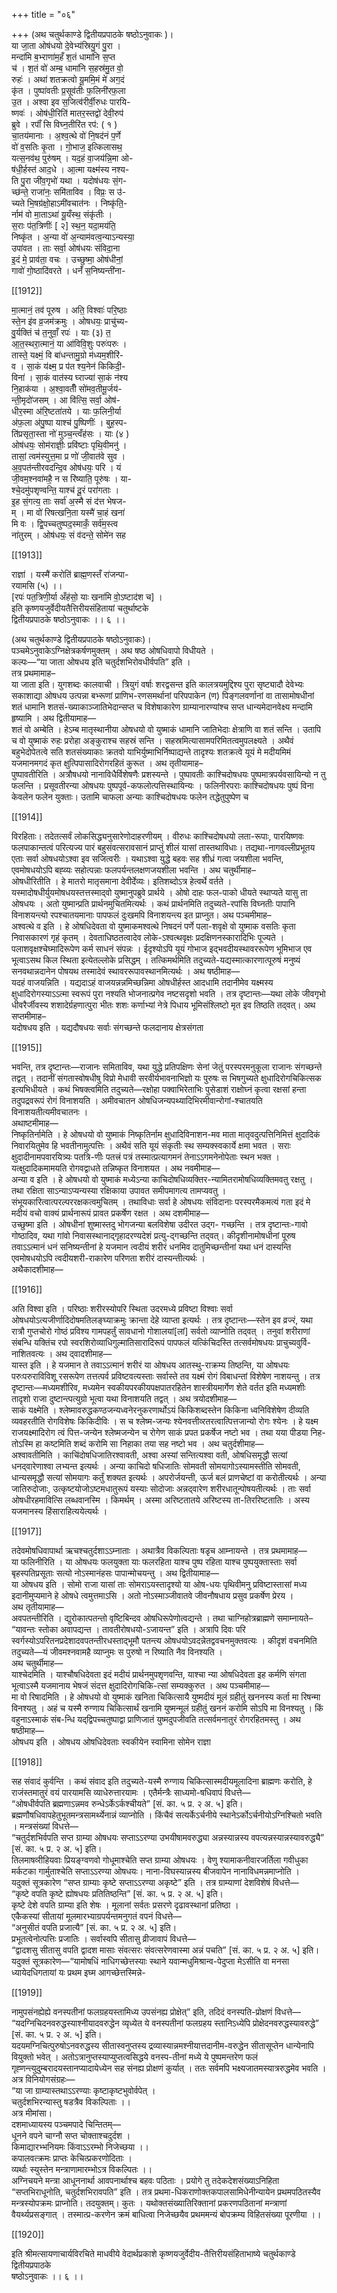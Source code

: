 +++
title = "०६"

+++
(अथ चतुर्थकाण्डे द्वितीयप्रपाठके षष्ठोऽनुवाकः )।  
या जा॒ता ओष॑धयो दे॒वेभ्य॑स्रियु॒गं पु॒रा ।  
मन्दा॑मि ब॒भ्‍राणा॑म॒हँ श॒तं धामा॑नि स॒प्त  
च॑ । श॒तं वो॑ अम्ब॒ धामा॑नि स॒हस्र॑मु॒त वो॒  
रुहः॑ । अथा॑ शतक्रत्वो यू॒ममि॒मं मे॑ अग॒दं  
कृ॑त । पुष्पा॑वतीः प्र॒सूव॑तीः फ॒लिनी॑रफ॒ला  
उ॒त । अश्वा इव स॒जित्व॑रीर्वी॒रुधः पारयि-  
ष्णवः॑ । ओष॑धी॒रिति॑ मातर॒स्तद्वो॑ देवी॒रुप॑  
ब्रुवे । रपाँ॑ सि विघ्‍न॒तीरि॑त रप॑: ( १ )  
चा॒तय॑मानाः । अ॒श्व॒त्थे वो॑ नि॒षद॑नं प॒र्णे  
वो॑ व॒सतिः कृ॒ता । गो॒भाज॒ इत्किलासथ॒  
यत्स॒नव॑थ॒ पुरु॑षम् । यद॒हं वा॒जय॑न्नि॒मा ओ-  
ष॑धी॒र्हस्त॑ आद॒धे । आ॒त्मा यक्ष्म॑स्य नश्य-  
ति पु॒रा जी॑व॒गृभो॑ यथा । यदोष॑धयः सं॒ग-  
च्छ॑न्ते॒ राजा॑नः॒ समि॑ताविव । विप्रः॒ स उ॑-  
च्यते भि॒षग्र॑क्षो॒हाऽमी॑वचात॑नः । निष्कृ॑ति॒-  
र्नाम॑ वो मा॒ताऽथा॑ यू॒यँस्थ॒ संकृ॑तीः ।  
स॒राः प॑त॒त्रिणीः॑ [ २] स्थ॒न॒ यदा॒मय॑ति॒  
निष्कृ॑त । अ॒न्या वो॑ अ॒न्याम॑वत्व॒न्याऽन्यस्या॒  
उपा॑वत । ताः सर्वा॒ ओष॑धयः संविदा॒ना  
इ॒दं मे॒ प्राव॑ता॒ वचः । उच्छुष्मा॒ ओष॑धीनां॒  
गावो॑ गो॒ष्ठादि॑वरते । धनँ॑ स॒निष्यन्ती॑ना-

[[1912]]

मा॒त्मानं॒ तव॑ पूरुष । अति॒ विश्वाः॑ परि॒ष्ठाः  
स्ते॒न इ॑व व्र॒जम॑क्रमुः । ओषधयः॒ प्राचु॑च्य-  
वु॒र्यक्तिं च॑ त॒नुवाँ॒ रपः॑ । याः (३) त॒  
आ॒त॒स्थरा॒त्मानं॒ या आ॑विवि॒शुः परुः॑परुः ।  
तास्ते॒ यक्ष्मं॒ वि बा॑धन्तामु॒ग्रो म॑ध्यम॒शीरि॑-  
व । सा॒कं य॑क्ष्म॒ प्र प॑त श्य॒नेन॑ किकिदी॒-  
विना॑ । सा॒कं वात॑स्य घ्‍राज्या॑ सा॒कं न॑श्य  
नि॒हाक॑या । अ॒श्वा॒वतीँ सो॑मव॒तीमू॒र्जय॑-  
न्ती॒मृदो॑जसम् । आ वि॑त्सि॒ सर्वा॒ ओष॑-  
धीर॒स्मा अ॑रि॒ष्टता॑तये । याः फ॒लिनी॒र्या  
अ॑फ॒ला अ॑पु॒ष्पा याश्च॑ पु॒ष्पिणीः॑ । बुह॒स्प-  
ति॑प्रसृता॒स्ता नो॑ मुञ्‍च॒न्त्वँह॑सः । याः (४ )  
ओष॑धयः॒ सोम॑राज्ञीः॒ प्रवि॑ष्टाः पृथि॒वीमनु॑ ।  
तासां॒ त्वम॑स्युत्त॒मा प्र णो॑ जी॒वात॑वे सुव ।  
अ॒व॒पत॑न्तीरवदन्दि॒व ओष॑धयः॒ परि । यं  
जी॒वम॒श्नवा॑महै॒ न स रि॑ष्याति॒ पूरु॑षः । या-  
श्चे॒दमु॑पशृण्वन्ति॒ याश्‍च॑ दू॒रं परा॑गताः ।  
इ॒ह सं॒गत्य॒ ताः सर्वा॑ अ॒स्मै सं द॑त्त भेषज-  
म् । मा वो॑ रिषत्खनि॒ता यस्मै॑ चा॒हं खना॑  
मि वः । द्वि॒पच्‍चतुष्पद॒स्माकँ॒ सर्व॑म॒स्त्व  
ना॑तुरम् । ओष॑धयः॒ सं व॑दन्ते॒ सोमे॑न सह

[[1913]]

राज्ञा॑ । यस्मै॑ करोति॑ ब्राह्म॒णस्तँ रा॑जन्पा-  
रयामसि (५) ।।  
[रपः॑ पत॒त्रिणी॒र्या अँह॑सो॒ याः खना॑मि वो॒ऽष्टाद॑श च] ।  
इति कृष्णयजुर्वेदीयतैत्तिरीयसंहितायां चतुर्थाष्टके  
द्वितीयप्रपाठके षष्ठोऽनुवाकः ।। ६ ।।

(अथ चतुर्थकाण्डे द्वितीयप्रपाठके षष्ठोऽनुवाकः)।  
पञ्‍चमेऽनुवाकेऽग्निक्षेत्रकर्षणमुक्तम् । अथ षष्ठ ओषधिवापो विधीयते ।  
कल्पः—“या जाता ओषधय इति चतुर्दशभिरोवधीर्वपति” इति ।  
तत्र प्रथमामाह–  
या जाता इति। युगशब्दः कालवाची । त्रियुगं वर्षाः शरद्वसन्त इति कालत्रयमुद्दिश्य पुरा सृष्ट्यादौ देवेभ्यः सकाशाद्या ओषधय उत्पन्ना बभ्‍रूणां प्राणिभ-रणसमर्थानां परिपपाकेन (ण) पिङ्गलवर्णानां वा तासामोषधीनां शतं धामानि शतसं-ख्याकाञ्जातिभेदान्सप्त च विशेषाकारेण ग्राम्यानारण्यांश्च सप्त धान्यमेदानवेक्ष्य मन्दामि हृष्यामि । अथ द्वितीयामाह—  
शतं वो अम्बेति । हेऽम्ब मातृस्थानीया ओषधयो वो युष्माकं धामानि जातिभेदाः क्षेत्राणि वा शतं सन्ति । उतापि च वो युष्माकं रुहः प्ररोहा अङ्‍कुराश्च सहस्रं सन्ति । सहस्रमित्यासामपरिमितत्वमुपलक्ष्यते । अथैवं बहुभेदोपेतत्वे सति शतसंख्याकाः क्रतवो याभिर्युष्माभिर्निष्पाद्यन्ते तादृश्यः शतक्रत्वे यूयं मे मदीयमिमं यजमानमगदं कृत क्षुत्पिपासादिरोगरहितं कुरूत । अथ तृतीयामाह–  
पुष्पावतीरिति । अत्रौषधयो नानाविधैर्विशेषणैः प्रशस्यन्ते । पुष्पावतीः काश्चिदोषधयः पुष्पमात्रपर्यवसायिन्यो न तु फलन्ति । प्रसूवतीरन्या ओषधयः पुष्पपूर्व-कफलोत्पत्तिस्थायिन्यः । फलिनीरपराः काश्चिदोषधयः पुष्पं विना केवलेन फलेन युक्ताः। उतामि चाफला अन्याः काश्चिदोषधयः फलेन तद्धेतुपुष्पेण च

[[1914]]

विरहिताः। तदेतत्सर्वं लोकसिद्ध्यनुसारेणोदाहरणीयम् । वीरुधः काश्चिदोषधयो लता-रूपाः, पारयिष्णवः फलपाकान्तत्वं परित्यज्य पारं बहुसंवत्सरावसानं प्राप्‍तुं शीलं यासां तास्तथाविधाः। तद्यथा-नागवल्लीप्रभूतय एताः सर्वा ओषधयोऽश्वा इव सजित्वरीः । यथाऽश्वा युद्धे बहवः सह शीध्रं गत्वा जयशीला भवन्ति, एवमोषधयोऽपि बह्व्यः सहोत्पन्नाः फलपर्यन्तलक्षणजयशीला भवन्ति । अथ चतुर्थीमाह–  
ओषधीरितीति । हे मातरो मातृसमाना देवीर्देव्यः। इतिशब्दोऽत्र हेत्वर्थे वर्तते । यस्मादोषधीर्युयमोषधयस्तत्तस्माद्‍वो युष्मानुपब्रुवे प्रार्थये । ओषो दाहः फल-पाको धीयते स्थाप्यते यासु ता ओषधयः । अतो युष्मान्प्रति प्रार्थनमुचितमित्यर्थः । कथं प्रार्थनमिति तदुच्यते-रपांसि विघ्नतीः पापानि विनाशयन्त्यो रपश्चातयमानाः पापफलं दुःखमपि विनाशयन्त्य इत प्राप्‍नुत। अथ पञ्‍चमीमाह–  
अश्वत्थे व इति । हे ओषधिदेवता वो युष्माकमश्वत्थे निषदनं पर्णे पला-शवृक्षे वो युष्माक वसतिः कृता निवासकारणं गृहं कृतम् । देवताधिष्ठतत्वादेव लोके-ऽश्वत्थवृक्षः प्रदक्षिणनस्कारादिभिः पूज्यते । पलाशवृक्षश्चेघ्मादिरूपेण कर्म साधनं संपन्नः । ईदृश्योऽपि यूयं गोभाज इद्भवदीयस्थावररूपेण भूमिभाज एव भूत्वाऽसथ किल स्थिता इत्येतल्लोके प्रसिद्धम् । तत्किमर्थमिति तदुच्यते-यद्यस्मात्कारणात्पूरुषं मनुष्यं सनवथान्नदानेन पोषयथ तस्मादेवं स्थावररूपावस्थानमित्यर्थः । अथ षष्ठीमाह—  
यदहं वाजयन्निति । यद्यदाऽहं वाजयन्नन्नमिच्छन्निमा ओषधीर्हस्त आदधामि तदानीमेव यक्ष्मस्य क्षुधादिरोगस्याऽऽत्मा स्वरूपं पुरा नश्यति भोजनात्प्रगेव नष्टसदृशो भवति । तत्र दृष्टान्तः—यथा लोके जीवगृभो धीवरैर्जीवस्य शशादेर्ग्रहणात्पुरा भीतः शशः कर्णाभ्यां नेत्रे पिधाय भूमिसंश्लिष्टो मृत इव तिष्ठति तद्‍वत्। अथ सप्तमीमाह–  
यदोषधय इति । यद्यदौषधयः सर्वाः संगच्छन्ते फलदानाय क्षेत्रसंगता

[[1915]]

भवन्ति, तत्र दृष्टान्तः—राजानः समिताविव, यथा युद्धे प्रतिपक्षिणः सेनां जेतुं परस्परमनुकूला राजानः संगच्छन्ते तद्वत् । तदानीं संगतास्वोषधीषु विप्रो मेधावी सरवीर्यभावनाभिज्ञो यः पुरुषः स भिषगुच्यते क्षुधादिरोगचिकित्सक इत्यभिधीयते । कथं भिषक्त्वमिति तदुच्यते—रक्षोहा पक्‍वाभिरेताभिः पुसेडाशं राक्षोघ्‍नं कृत्वा रक्षसां हन्ता तदुपद्रवरूपं रोगं विनाशयति । अमीवचातन ओषधिजन्यपथ्यादिभिरमीवान्‍रोगां-श्चातयति विनाशयतीत्यमीवचातनः ।  
अथाष्टमीमाह—  
निष्कृतिर्नामेति । हे ओषधयो वो युष्माकं निष्कृतिर्नाम क्षुधादिविनाशन-मव माता मातृवदुत्पत्तिनिमित्तं क्षुदादिकं निवारयितुमेव हि भवतीनामुत्पत्तिः । अथैवं सति यूयं संकृतीः स्थ सम्यक्स्वकार्ये क्षमा भवत । सराः क्षुदादीनामपवारयित्र्यः पतत्रि-णीः पतत्त्रं पत्रं तस्मात्प्रत्यागमनं तेनाऽऽगमनेनोपेताः स्थन भक्त । यत्क्षुदादिकमामयति रोगवद्वाधते तन्निष्कृत विनाशयत । अथ नवमीमाह—  
अन्या व इति । हे ओषधयो वो युष्माकं मध्येऽन्या काचिदोषधिव्यक्तिर-न्यामितरामोषधिव्यक्तिमवतु रक्षतु । तथा रक्षिता साऽन्याऽप्यन्यस्या रक्षिकाया उपावत समीपमागत्य तामप्यवतु । संभूयकारित्वात्परल्पररक्षकत्वमुचितम् । तथाविधाः सर्वा हे ओषधयः संविदानाः परस्परमैकमत्यं गता इदं मे मदीयं वचो वाक्यं प्रार्थनारूपं प्रावत प्रकर्षेण रक्षत । अथ दशमीमाह—  
उच्छुष्मा इति । ओषधीनां शुष्मास्तदु भोगजन्या बलविशेषा उदीरत उद्‍ग- गच्छन्ति । तत्र दृष्टान्तः-गावो गोष्ठादिव, यथा गांवो निवासस्थानाद्‍गृहादरण्यदेशं प्रत्यु-द्गच्छन्ति तद्‍वत्। कीदृशीनामोषधीनां पूरुष तवाऽऽत्मानं धनं सनिष्यन्तीनां हे यजमान त्वदीयं शरीरं धनमिव दातुमिच्छन्तीनां यथा धनं दास्यन्ति एवमोषधयोऽपि त्वदीयशरी-राकारेण परिणता शरीरं दास्यन्तीत्यर्थः ।  
अथैकादशीमाह—

[[1916]]

अति विश्वा इति । परिष्ठाः शरीरस्योपरि स्थिता उदरमध्ये प्रविष्टा विश्वाः सर्वा ओषधयोऽत्यजीर्णादिदोषमतिलङ्घ्याक्रमुः क्रान्ता देहे व्याप्ता इत्यर्थः । तत्र दृष्टान्तः—स्तेन इव व्रज्‍रं, यथा रात्रौ गुप्तचोरो गोष्ठं प्रविश्य गामपहर्तुं सावधानो गोशालयां[लां] सर्वतो व्याप्नोति तद्‍वत् । तनुवां शरीराणां संबन्धि यक्तिंच रपो स्वरशिरोव्याधिगुल्मातिसारादिरूपं पापफलं यत्किंचिदस्ति तत्सर्वमोषधयः प्राचुच्यवुर्वि-नाशितवत्यः । अथ द्‍वादशीमाह—  
यास्त इति । हे यजमान ते तवाऽऽत्मानं शरीरं या ओषधय आतस्थु-राक्रम्य तिष्ठन्ति, या ओषधयः परुःपरुराविविशू रसरूपेण तत्तत्पर्व प्रविष्टवत्यस्ताः सर्वास्ते तव यक्ष्मं रोगं विबाधन्तां विशेषेण नाशयन्तु । तत्र दृष्टान्तः—मध्यमशीरिव, मध्यमेन स्वकीयपरकीयपक्षपातरहितेन शास्त्रीयमार्गेण शेते वर्तत इति मध्यमशीः तादृशो राजा दुष्टान्त्पत्युग्रो भूत्वा यथा विनाशयति तद्वत् । अथ त्रयोदशीमाह—  
साकं यक्ष्मेति । श्लेष्मावरुद्धकण्ठजन्यध्वनेरनुकरणार्थोऽयं किकिशब्दस्तेन किकिना ध्वनिविशेषेण दीव्यति व्यवहरतीति रोगविशेषः किकिदीविः । स च श्लेष्म-जन्यः श्येनवत्तीव्‍रतरत्वात्पित्तजान्यो रोगः श्येनः । हे यक्ष्म राजयक्ष्मादिरोग त्वं पित्त-जन्येन श्लेष्मजन्येन च रोगेण साकं प्रपत प्रकर्षेज नष्टो भव । तथा यया पीडया निह-तोऽस्मि हा कष्टमिति शब्दं करोमि सा निहाका तया सह नष्टो भव । अथ चतुर्दशीमाह—  
अश्वावतीमिति । काचि॑दोषधिजातिरश्वावती, अश्वा अस्यां सन्तित्यश्वा वती, ओषधिसमृद्धौ सत्यां धनद्‍वारेणाश्वा लभ्यन्त इत्यर्थः । अन्या काचिदो षधिजातिः सोमवती सोमयागोऽस्यामस्तीति सोमवती, धान्यसमृद्धौ सत्यां सोमयागः कर्तुं शक्यत इत्यर्थः । अपरोर्जयन्ती, ऊर्ज बलं प्राणचेष्टां वा करोतीत्यर्थः । अन्या जातिरुदोजाः, उत्कृष्टयोजोऽष्टमधातुरूपं यस्याः सोदोजाः अन्नद्‍वारेण शरीरधातून्पोषयतीत्यर्थः । ताः सर्वा ओषधीरहमावित्सि लब्धवानस्मि । किमर्थम् । अस्मा अरिष्टतातये अरिष्टस्य ता-तिररिष्टतातिः । अस्य यजमानस्य हिंसाराहित्ययेत्यर्थः ।

[[1917]]

तदेवमोषधिवापार्था ऋचश्चतुर्दशाऽऽम्‍नाताः । अथात्रैव विकल्पिताः षडृच आम्‍नायन्ते । तत्र प्रथमामाह—  
या फलिनीरिति । या ओषधयः फलयुक्ता याः फलरहिता याश्च पुष्प रहिता याश्च पुष्पयुक्तास्ताः सर्वा बृहस्पतिप्रसूताः सत्यो नोऽस्मानंहसः पापान्मोचयन्तु । अथ द्वितीयामाह—  
या ओषधय इति । सोमो राजा यासां ताः सोमराऽयस्तादृश्यो या ओष-धयः पृथिवीमनु प्रविष्टास्तासां मध्य इदानीमुप्यमाने हे ओषधे त्वमुत्तमाऽसि । अतो नोऽस्माञ्जीवातवे जीवनौषधाय प्रसुव प्रकर्षेण प्रेरय ।  
अथ तृतीयामाह—  
अवपतन्तीरिति । द्युरोकात्पतन्तो वृष्टिबिन्दव ओषधिरूपेणोत्वद्यन्ते । तथा चाग्‍निहोत्रब्राह्मणे समाम्‍नायते– “यावन्तः स्तोका अवापद्यन्त । तावतीरोषधयो-ऽजायन्त” इति । अत्रापि दिवः परि स्वर्गस्योऽपरितनप्रदेशादवपतन्तीरधस्ताद्‍भूमौ पतन्त्य ओषधयोऽवदन्नेतद्ववचनमुक्तवत्यः । कीदृशं वचनमिति तदुच्यते—यं जीवमश्नवामहै व्याप्‍नुमः स पुरुषो न रिष्याति नैव विनश्यति ।  
अथ चतुर्थीमाह—  
याश्चेदमिति । याश्चौषधिदेवता इदं मदीयं प्रार्थनमुपशृणवन्ति, याश्चा न्या ओषधिदेवता इह कर्मणि संगता भूत्वाऽस्मै यजमानाय भेषजं संदत्त क्षुदादिरोगचिकि-त्सां सम्यक्‍कुरुत । अथ पञ्‍चमीमाह—  
मा वो रिषादमिति । हे ओषधयो वो युष्माकं खनिता चिकित्सायै युष्मदीयं मूलं ग्रहीतुं खननस्य कर्ता मा रिषन्मा विनश्यतु । अहं च यस्मै रुग्णाय चिकित्सार्थं खनामि युष्मन्मूलं ग्रहीतुं खननं करोमि सोऽपि मा विनश्यतु । किं वहुनाऽस्माकं संब-न्धि यद्‍‍‍द्विपच्‍चतुष्पाद्वा प्राणिजातं युष्मदुपजीवति तत्सर्वमनातुरं रोगरहितमस्तु । अथ षष्ठीमाह—  
ओषधय इति । ओषधय ओषधिदेवताः स्वकीयेन स्वामिना सोमेन राज्ञा

[[1918]]

सह संवादं कुर्वन्ति । कथं संवाद इति तदुच्यते-यस्मै रुग्णाय चिकित्सास्मदीयमूलादिना ब्राह्मणः करोति, हे राजंस्तमातुरं वयं पारयामसि व्याधेरुत्तारयामः । एतैर्मन्त्रैः साध्यमो-षधिवापं विधत्ते—  
“ओषधीर्वपति ब्रह्मणाऽन्नमव रुन्धेऽर्केऽर्कश्चीयते” [सं. का. ५ प्र. २ अ. ५] इति।  
ब्रह्मणौषधिवापहेतुभूतमन्त्रसामर्थ्येनान्नं व्याप्‍नोति । किंचैवं सत्यर्केऽर्चनीये स्थानेऽर्कोऽर्चनीयोऽग्निश्चितो भवति । मन्त्रसंख्यां विधत्ते—  
“चतुर्दशभिर्वपति सप्त ग्राम्या ओषधयः सप्ताऽऽरण्या उभयीषामवरुद्ध्या अन्नस्यान्नस्य वपत्यन्नस्यान्नस्यावरुद्ध्यै” [सं. का. ५ प्र. २ अ. ५] इति।  
तिलमाषव्‍रीहियवाः प्रियङ्ग्वणवो गोधूमाश्चेति सप्त ग्राम्या ओषधयः । वेणु श्यामाकनीवारजर्तिला गवीधुका मर्कटका गार्मुताश्चेति सप्ताऽऽरण्या ओषधयः। नाना-विघस्यान्नस्य बीजवापेन नानाविधमन्नमाप्नोति ।  
यदुक्तं सूत्रकारेण “सप्त ग्राम्याः कृष्टे सप्ताऽऽरण्या अकृष्टे” इति । तत्र ग्राम्याणां देशविशेषं विधत्ते—  
“कृष्टे वपति कृष्टे ह्योषधयः प्रतितिष्ठन्ति” [सं. का. ५ प्र. २ अ. ५] इति।  
कृष्टे देशे वपति ग्राम्या इति शेषः । मूलानां सर्वतः प्रसरणे दृढावस्थानां प्रतिष्ठा ।  
एकैकस्यां सीतायां मूलमारभ्याग्रपर्यन्तमनुगतं वपनं विधत्ते—  
“अनुसीतं वपति प्रजात्यै” [सं. का. ५ प्र. २ अ. ५] इति।  
प्रभूतत्वेनोत्पत्तिः प्रजातिः । सर्वास्वपि सीतासु व्रीजावापं विधत्ते—  
“द्वादशसु सीतासु वपति द्वादश मासाः संवत्सरः संवत्सरेणवास्मा अन्नं पचति” [सं. का. ५ प्र. २ अ. ५] इति।  
यदुक्तं सूत्रकारेण—“यामोषधिं नाधिगच्छेत्तस्याः स्थाने यवान्मधुमिश्रान्व-पेदुप्ता मेऽसीति वा मनसा ध्यायेदधिगतायां यः प्रथम इघ्म आगच्छेत्तस्मिन्ने-

[[1919]]

नामुपसंनह्येह्ये वनस्पतीनां फलग्रहयस्तामिध्य उपसंनह्य प्रोक्षेत्” इति, तदिदं वनस्पति-प्रोक्षणं विधत्ते—  
“यदग्निचिदनवरुद्धस्याश्नीयादवरुद्धेन व्यृध्येत ये वनस्पतीनां फलग्रहय स्तानिऽध्येपि प्रोक्षेदनवरुद्धस्यावरुद्धे” [सं. का. ५ प्र. २ अ. ५] इति।  
यदयमग्निचित्पुरुषोऽनवरुद्धस्य सीतास्वनुप्तस्य द्रव्यास्यान्नमश्नीयात्तदानीम-वरुद्धेन सीतासूप्तेन धान्येनापि वियुक्तो भवेत् । अतोऽत्रानुप्तस्याप्युप्तत्वसिद्धये वनस्प-तीनां मध्ये ये पुष्पमन्तरेण फलं गृह्‍णन्त्युदुम्बरादयस्तानप्यादायेध्येन सह संनह्य प्रोक्षणं कुर्यात् । ततः सर्वमपि भक्ष्यजातमस्यात्ररुद्धमेव भवति । अत्र विनियोगसंग्रहः—  
“या जा ग्राम्यास्तथाऽऽरण्याः कृष्टाकृष्टभुवोर्वपेत् ।  
चतुर्दशभिरन्यास्तु षडत्रैव विकल्पिताः ।।  
अत्र मीमांसा।  
दशमाध्यायस्य पञ्चमपादे चिन्तितम्—  
धूनने वपने चाग्‍नौ सप्‍त चोक्ताश्चदुर्दश ।  
किमाद्यारभ्भनियमः किंवाऽऽरम्भो निजेच्छया ।।  
कपालवत्क्रमः प्राप्‍तः केचित्प्रकरणोदिताः ।  
व्यर्थाः स्युस्तेन मन्त्राणामारम्भोऽत्र विकल्पितः ।।  
अग्निचयने मन्त्रा आधूननार्था आवपनार्थाश्च बहवः पठिताः । प्रयोगे तु तदेकदेशसंख्याऽनिहिता “सप्‍तभिराधूनोति, चतुर्दशभिरावपति” इति । तत्र प्रथमा-धिकराणोक्तकपालसामिधेनीन्यायेन प्रथमपठितस्यैव मन्त्रस्योपक्रमः प्राप्नोति। तदयुक्तम्। कुतः । यथोक्तसंख्यातिरिक्तानां प्रकरणपठितानां मन्त्राणां वैयर्थ्यप्रसङ्गात् । तस्मात्प्र-करणेन क्रमं बाधित्वा निजेच्छयैव प्रथममन्यं बोपक्रम्य विहितसंख्या पूरणीया ।।

[[1920]]

इति श्रीमत्सायणाचार्यविरचिते माधवीये वेदार्थप्रकाशे कृष्णयजुर्वेदीय-तैत्तिरीयसंहिताभाष्ये चतुर्थकाण्डे द्वितीयप्रपाठके  
षष्ठोऽनुवाकः ।। ६ ।।
